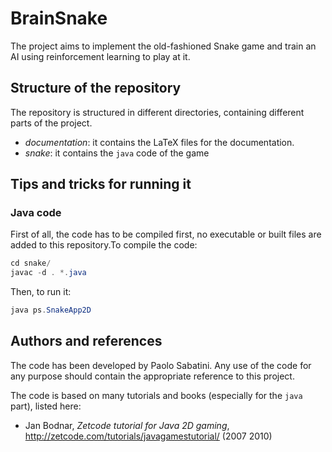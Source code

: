 # BrainSnake
The project aims to implement the old-fashioned Snake game and train an AI using reinforcement learning to play at it.

## Structure of the repository

The repository is structured in different directories, containing different parts of the project.
- *documentation*: it contains the LaTeX files for the documentation.
- *snake*: it contains the `java` code of the game


## Tips and tricks for running it

### Java code

First of all, the code has to be compiled first, no executable or built files are added to this repository.To compile the code:
```java
cd snake/
javac -d . *.java
```
Then, to run it:
```java
java ps.SnakeApp2D
```

## Authors and references

The code has been developed by Paolo Sabatini. Any use of the code for any purpose should contain the appropriate reference to this project.

The code is based on many tutorials and books (especially for the `java` part), listed here:
- Jan Bodnar, _Zetcode tutorial for Java 2D gaming_, http://zetcode.com/tutorials/javagamestutorial/ (2007 2010)